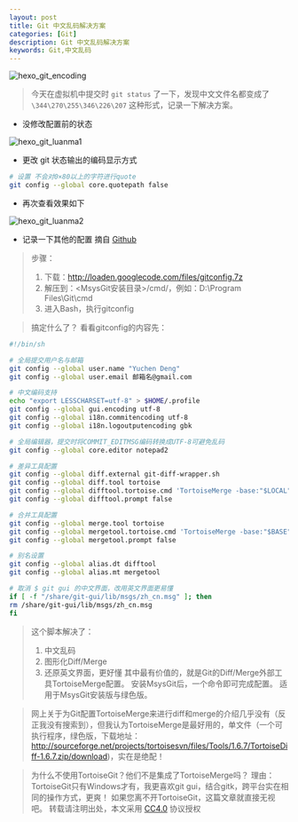 ```yaml
---
layout: post
title: Git 中文乱码解决方案
categories: [Git]
description: Git 中文乱码解决方案
keywords: Git,中文乱码
---
```


![hexo_git_encoding](https://cdn.mritd.me/markdown/hexo_git_encoding.png)

> 今天在虚拟机中提交时 `git status` 了一下，发现中文文件名都变成了 `\344\270\255\346\226\207` 这种形式，记录一下解决方案。

<!--more-->

- 没修改配置前的状态

![hexo_git_luanma1](https://cdn.mritd.me/markdown/hexo_git_luanma1.png)

- 更改 git 状态输出的编码显示方式

``` bash
# 设置 不会对0×80以上的字符进行quote
git config --global core.quotepath false
```

- 再次查看效果如下

![hexo_git_luanma2](https://cdn.mritd.me/markdown/hexo_git_luanma2.png)

- 记录一下其他的配置 摘自 [Github](https://gist.github.com/hidoos/7866314)

> 步骤：
> 1. 下载：http://loaden.googlecode.com/files/gitconfig.7z
> 2. 解压到：<MsysGit安装目录>/cmd/，例如：D:\Program Files\Git\cmd
> 3. 进入Bash，执行gitconfig

> 搞定什么了？
> 看看gitconfig的内容先：

``` bash
#!/bin/sh

# 全局提交用户名与邮箱
git config --global user.name "Yuchen Deng"
git config --global user.email 邮箱名@gmail.com

# 中文编码支持
echo "export LESSCHARSET=utf-8" > $HOME/.profile
git config --global gui.encoding utf-8
git config --global i18n.commitencoding utf-8
git config --global i18n.logoutputencoding gbk

# 全局编辑器，提交时将COMMIT_EDITMSG编码转换成UTF-8可避免乱码
git config --global core.editor notepad2

# 差异工具配置
git config --global diff.external git-diff-wrapper.sh
git config --global diff.tool tortoise
git config --global difftool.tortoise.cmd 'TortoiseMerge -base:"$LOCAL" -theirs:"$REMOTE"'
git config --global difftool.prompt false

# 合并工具配置
git config --global merge.tool tortoise
git config --global mergetool.tortoise.cmd 'TortoiseMerge -base:"$BASE" -theirs:"$REMOTE" -mine:"$LOCAL" -merged:"$MERGED"'
git config --global mergetool.prompt false

# 别名设置
git config --global alias.dt difftool
git config --global alias.mt mergetool

# 取消 $ git gui 的中文界面，改用英文界面更易懂
if [ -f "/share/git-gui/lib/msgs/zh_cn.msg" ]; then
rm /share/git-gui/lib/msgs/zh_cn.msg
fi
```

> 这个脚本解决了：
> 1. 中文乱码
> 2. 图形化Diff/Merge
> 3. 还原英文界面，更好懂
> 其中最有价值的，就是Git的Diff/Merge外部工具TortoiseMerge配置。
> 安装MsysGit后，一个命令即可完成配置。
> 适用于MsysGit安装版与绿色版。

> 网上关于为Git配置TortoiseMerge来进行diff和merge的介绍几乎没有（反正我没有搜索到），但我认为TortoiseMerge是最好用的，单文件（一个可执行程序，绿色版，下载地址：http://sourceforge.net/projects/tortoisesvn/files/Tools/1.6.7/TortoiseDiff-1.6.7.zip/download)，实在是绝配！

> 为什么不使用TortoiseGit？他们不是集成了TortoiseMerge吗？
> 理由：TortoiseGit只有Windows才有，我更喜欢git gui，结合gitk，跨平台实在相同的操作方式，更爽！
> 如果您离不开TortoiseGit，这篇文章就直接无视吧。
转载请注明出处，本文采用 [CC4.0](http://creativecommons.org/licenses/by-nc-nd/4.0/) 协议授权
